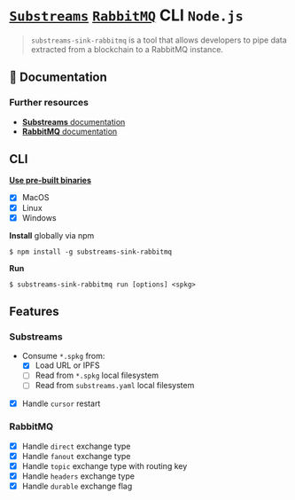 # [`Substreams`](https://substreams.streamingfast.io/) [`RabbitMQ`](https://www.rabbitmq.com/) CLI `Node.js`

<!-- [<img alt="github" src="" height="20">](https://github.com/pinax-network/substreams-sink-rabbitmq) -->
<!-- [<img alt="npm" src="" height="20">](https://www.npmjs.com/package/substreams-sink-rabbitmq) -->
<!-- [<img alt="GitHub Workflow Status" src="" height="20">](https://github.com/pinax-network/substreams-sink-rabbitmq/actions?query=branch%3Amain) -->

> `substreams-sink-rabbitmq` is a tool that allows developers to pipe data extracted from a blockchain to a RabbitMQ instance.

## 📖 Documentation

<!-- ### https://www.npmjs.com/package/substreams-sink-rabbitmq -->

### Further resources

- [**Substreams** documentation](https://substreams.streamingfast.io)
- [**RabbitMQ** documentation](https://www.rabbitmq.com/documentation.html)

## CLI
[**Use pre-built binaries**](https://github.com/pinax-network/substreams-sink-rabbitmq/releases)
- [x] MacOS
- [x] Linux
- [x] Windows

**Install** globally via npm
```
$ npm install -g substreams-sink-rabbitmq
```

**Run**
```
$ substreams-sink-rabbitmq run [options] <spkg>
```

## Features

### Substreams

- Consume `*.spkg` from:
  - [x] Load URL or IPFS
  - [ ] Read from `*.spkg` local filesystem
  - [ ] Read from `substreams.yaml` local filesystem
- [x] Handle `cursor` restart

### RabbitMQ

- [X] Handle `direct` exchange type
- [X] Handle `fanout` exchange type
- [X] Handle `topic` exchange type with routing key
- [X] Handle `headers` exchange type
- [X] Handle `durable` exchange flag